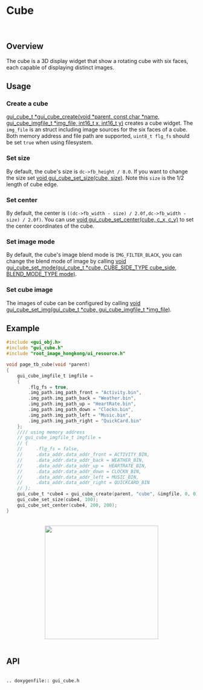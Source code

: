 # Cube
<br/>

## Overview
The cube is a 3D display widget that show a rotating cube with six faces, each capable of displaying distinct images.

## Usage
### Create a cube
[gui_cube_t *gui_cube_create(void *parent,  const char *name, gui_cube_imgfile_t *img_file, int16_t x, int16_t y)](#api) creates a cube widget. The `img_file` is an struct including image sources for the six faces of a cube. Both memory address and file path are supported, `uint8_t flg_fs` should be set `true` when using filesystem.

### Set size
By default, the cube's size is `dc->fb_height / 8.0`. If you want to change the size set [void gui_cube_set_size(cube, size)](#api). Note this `size` is the 1/2 length of cube edge.

### Set center
By default, the center is `((dc->fb_width - size) / 2.0f,dc->fb_width - size) / 2.0f)`. You can use [void gui_cube_set_center(cube, c_x, c_y)](#api) to set the center coordinates of the cube.

### Set image mode
By default, the cube's image blend mode is `IMG_FILTER_BLACK`, you can change the blend mode of image by calling [void gui_cube_set_mode(gui_cube_t *cube, CUBE_SIDE_TYPE cube_side, BLEND_MODE_TYPE mode)](#api).

### Set cube image
The images of cube can be configured by calling [void gui_cube_set_img(gui_cube_t *cube, gui_cube_imgfile_t *img_file)](#api).

## Example
```c
#include <gui_obj.h>
#include "gui_cube.h"
#include "root_image_hongkong/ui_resource.h"

void page_tb_cube(void *parent)
{
    gui_cube_imgfile_t imgfile =
    {
        .flg_fs = true,
        .img_path.img_path_front = "Activity.bin",
        .img_path.img_path_back = "Weather.bin",
        .img_path.img_path_up = "HeartRate.bin",
        .img_path.img_path_down = "Clockn.bin",
        .img_path.img_path_left = "Music.bin",
        .img_path.img_path_right = "QuickCard.bin"
    };
    //// using memory address
    // gui_cube_imgfile_t imgfile =
    // {
    //     .flg_fs = false,
    //     .data_addr.data_addr_front = ACTIVITY_BIN,
    //     .data_addr.data_addr_back = WEATHER_BIN,
    //     .data_addr.data_addr_up =  HEARTRATE_BIN,
    //     .data_addr.data_addr_down = CLOCKN_BIN,
    //     .data_addr.data_addr_left = MUSIC_BIN,
    //     .data_addr.data_addr_right = QUICKCARD_BIN
    // };
    gui_cube_t *cube4 = gui_cube_create(parent, "cube", &imgfile, 0, 0);
    gui_cube_set_size(cube4, 100);
    gui_cube_set_center(cube4, 200, 200);
}
```
<br/>
<div style="text-align: center"><img width= "300" src="https://foruda.gitee.com/images/1699955249631031248/bdc522a1_13671125.gif "></div>
<br/>

## API

```eval_rst

.. doxygenfile:: gui_cube.h

```
